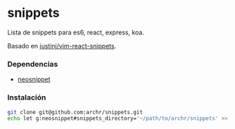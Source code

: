 # snippets
Lista de snippets para es6, react, express, koa.

Basado en [justinj/vim-react-snippets](https://github.com/justinj/vim-react-snippets).

### Dependencias
* [neosnippet](https://github.com/Shougo/neosnippet.vim)

### Instalación

```sh
git clone git@github.com:archr/snippets.git
echo let g:neosnippet#snippets_directory='~/path/to/archr/snippets' >> ~/.vimrc.local
```